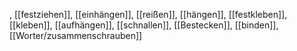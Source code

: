 , [[festziehen]], [[einhängen]], [[reißen]], [[hängen]], [[festkleben]], [[kleben]], [[aufhängen]], [[schnallen]], [[Bestecken]], [[binden]], [[Worter/zusammenschrauben]]